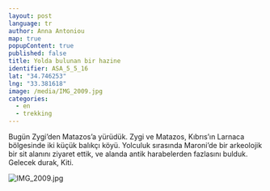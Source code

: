 ```yaml
---
layout: post
language: tr
author: Anna Antoniou
map: true
popupContent: true
published: false
title: Yolda bulunan bir hazine
identifier: ASA_5_5_16
lat: "34.746253"
lng: "33.381618"
image: /media/IMG_2009.jpg
categories: 
  - en
  - trekking
---
```

Bugün Zygi’den Matazos’a yürüdük. Zygi ve Matazos, Kıbrıs’ın Larnaca bölgesinde iki küçük balıkçı köyü. Yolculuk sırasında Maroni’de bir arkeolojik bir sit alanını ziyaret ettik, ve alanda antik harabelerden fazlasını bulduk. Gelecek durak, Kiti.

![IMG_2009.jpg]({{site.baseurl}}/media/IMG_2009.jpg)
